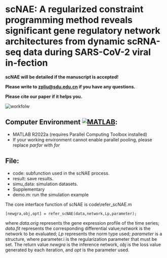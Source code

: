 # scNAE: A regularized constraint programming method reveals significant gene regulatory network architectures from dynamic scRNA-seq data during SARS-CoV-2 viral in-fection #


**scNAE will be detailed if the manuscript is accepted!**

**Please write to [zpliu@sdu.edu.cn](mailto:zpliu@sdu.edu.cn) if you have any questions.**

**Please cite our paper if it helps you.**

![workfolw](https://github.com/zpliulab/scNAE/blob/main/Supplementary/single%20cell.jpg)

Computer Environment [![MATLAB](https://img.shields.io/badge/MATLAB-R2022a-green.svg "MATLAB")](https://ww2.mathworks.cn/products/matlab.html "MATLAB"):
-
- MATLAB R2022a (requires Parallel Computing Toolbox installed)
- If your working environment cannot enable parallel pooling, please replace *parfor* with *for*


File:
-
- code: subfunction used in the scNAE process.
- result: save results.
- simu_data: simulation datasets.
- Supplementary
- demo.m: run the simulation example

The core interface function of scNAE is code\refer_scNAE.m

    [newgra,obj,opt] = refer_scNAE(data,network,Lp,parameter);

where *data.orig* represents the gene expression profile of the time series; *data.fit* represents the corresponding differential value;*network* is the network to be evaluated; *Lp* represents the norm type used; *parameter* is a structure, where parameter.i is the regularization parameter that must be set. The return value *newgra* is the inference network, *obj* is the loss value generated by each iteration, and *opt* is the parameter used.

